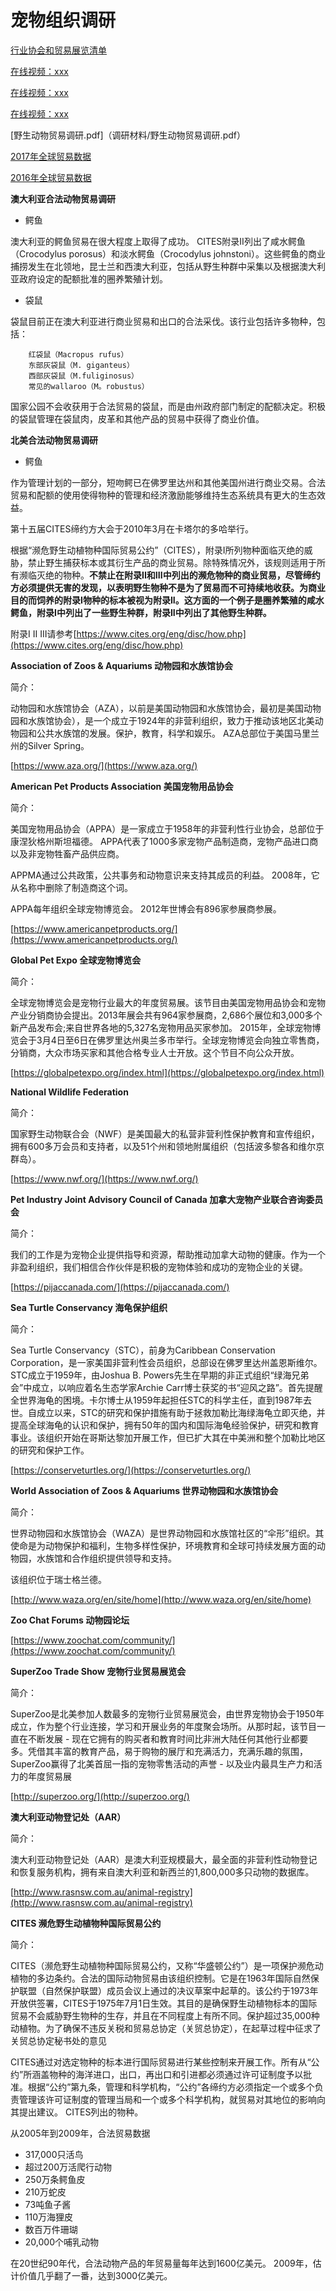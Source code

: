 # 宠物组织调研

[行业协会和贸易展览清单](https://www.marketing-mentor.com/pages/trade-list)

[在线视频：xxx](image/1.html)

[在线视频：xxx](image/2.html)

[在线视频：xxx](image/3.html)

[野生动物贸易调研.pdf]（调研材料/野生动物贸易调研.pdf）

[2017年全球贸易数据](调研材料/wts2017_e.pdf)

[2016年全球贸易数据](调研材料/ITSY2016VolII.pdf)

**澳大利亚合法动物贸易调研**

- 鳄鱼

澳大利亚的鳄鱼贸易在很大程度上取得了成功。 CITES附录II列出了咸水鳄鱼（Crocodylus porosus）和淡水鳄鱼（Crocodylus johnstoni）。这些鳄鱼的商业捕捞发生在北领地，昆士兰和西澳大利亚，包括从野生种群中采集以及根据澳大利亚政府设定的配额批准的圈养繁殖计划。

- 袋鼠

袋鼠目前正在澳大利亚进行商业贸易和出口的合法采伐。该行业包括许多物种，包括：

```
    红袋鼠（Macropus rufus）
    东部灰袋鼠（M. giganteus）
    西部灰袋鼠（M.fuliginosus）
    常见的wallaroo（M。robustus）

```
国家公园不会收获用于合法贸易的袋鼠，而是由州政府部门制定的配额决定。积极的袋鼠管理在袋鼠肉，皮革和其他产品的贸易中获得了商业价值。

**北美合法动物贸易调研**

- 鳄鱼

作为管理计划的一部分，短吻鳄已在佛罗里达州和其他美国州进行商业交易。合法贸易和配额的使用使得物种的管理和经济激励能够维持生态系统具有更大的生态效益。

第十五届CITES缔约方大会于2010年3月在卡塔尔的多哈举行。

根据“濒危野生动植物种国际贸易公约”（CITES），附录I所列物种面临灭绝的威胁，禁止野生捕获标本或其衍生产品的商业贸易。除特殊情况外，该规则适用于所有濒临灭绝的物种。**不禁止在附录II和III中列出的濒危物种的商业贸易，尽管缔约方必须提供无害的发现，以表明野生物种不是为了贸易而不可持续地收获。为商业目的而饲养的附录I物种的标本被视为附录II。这方面的一个例子是圈养繁殖的咸水鳄鱼，附录I中列出了一些野生种群，附录II中列出了其他野生种群。**

附录I II III请参考[https://www.cites.org/eng/disc/how.php](https://www.cites.org/eng/disc/how.php)

**Association of Zoos & Aquariums 动物园和水族馆协会**

简介：

动物园和水族馆协会（AZA），以前是美国动物园和水族馆协会，最初是美国动物园和水族馆协会），是一个成立于1924年的非营利组织，致力于推动该地区北美动物园和公共水族馆的发展。保护，教育，科学和娱乐。 AZA总部位于美国马里兰州的Silver Spring。

[https://www.aza.org/](https://www.aza.org/)

**American Pet Products Association 美国宠物用品协会**

简介：

美国宠物用品协会（APPA）是一家成立于1958年的非营利性行业协会，总部位于康涅狄格州斯坦福德。 APPA代表了1000多家宠物产品制造商，宠物产品进口商以及非宠物牲畜产品供应商。

APPMA通过公共政策，公共事务和动物意识来支持其成员的利益。 2008年，它从名称中删除了制造商这个词。

APPA每年组织全球宠物博览会。 2012年世博会有896家参展商参展。

[https://www.americanpetproducts.org/](https://www.americanpetproducts.org/)

**Global Pet Expo 全球宠物博览会**

简介：

全球宠物博览会是宠物行业最大的年度贸易展。该节目由美国宠物用品协会和宠物产业分销商协会提出。2013年展会共有964家参展商，2,686个展位和3,000多个新产品发布会;来自世界各地的5,327名宠物用品买家参加。 2015年，全球宠物博览会于3月4日至6日在佛罗里达州奥兰多市举行。全球宠物博览会向独立零售商，分销商，大众市场买家和其他合格专业人士开放。这个节目不向公众开放。

[https://globalpetexpo.org/index.html](https://globalpetexpo.org/index.html)

**National Wildlife Federation**

简介：

国家野生动物联合会（NWF）是美国最大的私营非营利性保护教育和宣传组织，拥有600多万会员和支持者，以及51个州和领地附属组织（包括波多黎各和维尔京群岛）。

[https://www.nwf.org/](https://www.nwf.org/)

**Pet Industry Joint Advisory Council of Canada 加拿大宠物产业联合咨询委员会**

简介：

我们的工作是为宠物企业提供指导和资源，帮助推动加拿大动物的健康。作为一个非盈利组织，我们相信合作伙伴是积极的宠物体验和成功的宠物企业的关键。

[https://pijaccanada.com/](https://pijaccanada.com/)

**Sea Turtle Conservancy 海龟保护组织**

简介：

Sea Turtle Conservancy（STC），前身为Caribbean Conservation Corporation，是一家美国非营利性会员组织，总部设在佛罗里达州盖恩斯维尔。 STC成立于1959年，由Joshua B. Powers先生在早期的非正式组织“绿海兄弟会”中成立，以响应着名生态学家Archie Carr博士获奖的书“迎风之路”。首先提醒全世界海龟的困境。卡尔博士从1959年起担任STC的科学主任，直到1987年去世。自成立以来，STC的研究和保护措施有助于拯救加勒比海绿海龟立即灭绝，并提高全球海龟的认识和保护，拥有50年的国内和国际海龟经验保护，研究和教育事业。该组织开始在哥斯达黎加开展工作，但已扩大其在中美洲和整个加勒比地区的研究和保护工作。

[https://conserveturtles.org/](https://conserveturtles.org/)

**World Association of Zoos & Aquariums 世界动物园和水族馆协会**

简介：

世界动物园和水族馆协会（WAZA）是世界动物园和水族馆社区的“伞形”组织。其使命是为动物保护和福利，生物多样性保护，环境教育和全球可持续发展方面的动物园，水族馆和合作组织提供领导和支持。

该组织位于瑞士格兰德。

[http://www.waza.org/en/site/home](http://www.waza.org/en/site/home)

**Zoo Chat Forums 动物园论坛**

[https://www.zoochat.com/community/](https://www.zoochat.com/community/)

**SuperZoo Trade Show 宠物行业贸易展览会**

简介：

SuperZoo是北美参加人数最多的宠物行业贸易展览会，由世界宠物协会于1950年成立，作为整个行业连接，学习和开展业务的年度聚会场所。从那时起，该节目一直在不断发展 - 现在它拥有的购买者和教育时间比非洲大陆任何其他行业都要多。凭借其丰富的教育产品，易于购物的展厅和充满活力，充满乐趣的氛围，SuperZoo赢得了北美首屈一指的宠物零售活动的声誉 - 以及业内最具生产力和活力的年度贸易展

[http://superzoo.org/](http://superzoo.org/)

**澳大利亚动物登记处（AAR）**

简介：

澳大利亚动物登记处（AAR）是澳大利亚规模最大，最全面的非营利性动物登记和恢复服务机构，拥有来自澳大利亚和新西兰的1,800,000多只动物的数据库。

[http://www.rasnsw.com.au/animal-registry](http://www.rasnsw.com.au/animal-registry)

**CITES 濒危野生动植物种国际贸易公约**

简介：

CITES（濒危野生动植物种国际贸易公约，又称“华盛顿公约”）是一项保护濒危动植物的多边条约。合法的国际动物贸易由该组织控制。它是在1963年国际自然保护联盟（自然保护联盟）成员会议上通过的决议草案中起草的。该公约于1973年开放供签署，CITES于1975年7月1日生效。其目的是确保野生动植物标本的国际贸易不会威胁野生物种的生存，并且在不同程度上有所不同。保护超过35,000种动植物。为了确保不违反关税和贸易总协定（关贸总协定），在起草过程中征求了关贸总协定秘书处的意见

CITES通过对选定物种的标本进行国际贸易进行某些控制来开展工作。所有从“公约”所涵盖物种的海洋进口，出口，再出口和引进都必须通过许可证制度予以批准。根据“公约”第九条，管理和科学机构，“公约”各缔约方必须指定一个或多个负责管理该许可证制度的管理当局和一个或多个科学机构，就贸易对其地位的影响向其提出建议。 CITES列出的物种。

从2005年到2009年，合法贸易数据

- 317,000只活鸟
- 超过200万活爬行动物
- 250万条鳄鱼皮
- 210万蛇皮
- 73吨鱼子酱
- 110万海狸皮
- 数百万件珊瑚
- 20,000个哺乳动物

在20世纪90年代，合法动物产品的年贸易量每年达到1600亿美元。 2009年，估计价值几乎翻了一番，达到3000亿美元。

